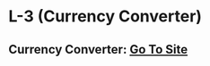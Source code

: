 # L-3 (Currency Converter)

## Currency Converter: [Go To Site](https://edcurrency-converter.netlify.app/)
